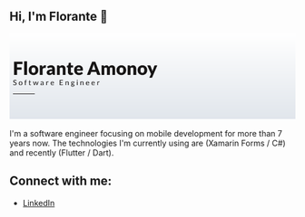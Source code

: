 ## Hi, I'm Florante 👋

![GitHub Logo](https://raw.githubusercontent.com/amonoyflow/amonoyflow/master/header.png)

I'm a software engineer focusing on mobile development for more than 7 years now. The technologies I'm currently using are (Xamarin Forms / C#) and recently (Flutter / Dart).

## Connect with me:
- <a href="https://www.linkedin.com/in/flowamonoy/">LinkedIn</a>
